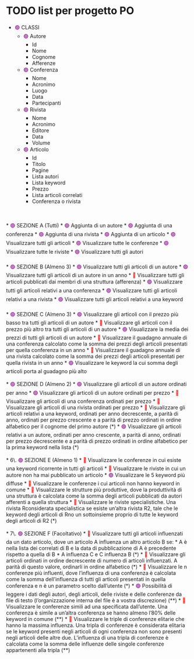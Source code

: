 <div id="content">

# TODO list per progetto PO

<div id="text-table-of-contents">
</span>

*   <span style="color:purple">🟢</span> CLASSI
    *   <span style="color:purple">🟢</span> Autore
        *   Id
        *   Nome
        *   Cognome
        *   Afferenze
    *   <span style="color:purple">🟢</span> Conferenza
        *   Nome
        *   Acronimo
        *   Luogo
        *   Data
        *   Partecipanti
    *   <span style="color:purple">🟢</span> Rivista
        *   Nome
        *   Acronimo
        *   Editore
        *   Data
        *   Volume
    *   <span style="color:purple">🟢</span> Articolo
        *   Id
        *   Titolo
        *   Pagine
        *   Lista autori
        *   Lista keyword
        *   Prezzo
        *   Lista articoli correlati
        *   Conferenza o rivista
  <br/>
  <br/>        
*   <span style="color:purple">🟢</span> SEZIONE A (Tutti)
    *   <span style="color:purple">🟢</span> Aggiunta di un autore
    *    <span style="color:purple">🟢</span> Aggiunta di una conferenza
    *    <span style="color:purple">🟢</span> Aggiunta di una rivista
    *    <span style="color:purple">🟢</span> Aggiunta di un articolo
    *    <span style="color:purple">🟢</span> Visualizzare tutti gli articoli
    *    <span style="color:purple">🟢</span> Visualizzare tutte le conferenze
    *    <span style="color:purple">🟢</span> Visualizzare tutte le riviste
    *    <span style="color:purple">🟢</span> Visualizzare tutti gli autori
  <br/>
  <br/>     
*   <span style="color:purple">🟢</span> SEZIONE B (Almeno 3)
    *   <span style="color:purple">🟢</span> Visualizzare tutti gli articoli di un autore
    *    <span style="color:purple">🟢</span> Visualizzare tutti gli articoli di un autore in un anno
    *    <span style="color:red">🔴</span> Visualizzare tutti gli articoli pubblicati dai membri di una struttura (afferenza)
    *    <span style="color:purple">🟢</span> Visualizzare tutti gli articoli relativi a una conferenza
    *    <span style="color:purple">🟢</span> Visualizzare tutti gli articoli relativi a una rivista
    *    <span style="color:purple">🟢</span> Visualizzare tutti gli articoli relativi a una keyword
  <br/>
  <br/>     
*   <span style="color:purple">🟢</span> SEZIONE C (Almeno 3)
    *   <span style="color:purple">🟢</span> Visualizzare gli articoli con il prezzo più basso tra tutti gli articoli di un autore
    *    <span style="color:red">🔴</span> Visualizzare gli articoli con il prezzo più altro tra tutti gli articoli di un autore
    *    <span style="color:purple">🟢</span> Visualizzare la media dei prezzi di tutti gli articoli di un autore
    *    <span style="color:red">🔴</span> Visualizzare il guadagno annuale di una conferenza calcolato come la somma dei prezzi degli articoli presentati per quella conferenza in un anno
    *    <span style="color:red">🔴</span> Visualizzare il guadagno annuale di una rivista calcolato come la somma dei prezzi degli articoli presentati per quella rivista in un anno
    *    <span style="color:purple">🟢</span> Visualizzare le keyword la cui somma degli articoli porta al guadagno più alto
  <br/>
  <br/>     
*   <span style="color:purple">🟢</span> SEZIONE D (Almeno 2)
    *   <span style="color:purple">🟢</span> Visualizzare gli articoli di un autore ordinati per anno
    *    <span style="color:purple">🟢</span> Visualizzare gli articoli di un autore ordinati per prezzo
    *    <span style="color:red">🔴</span> Visualizzare gli articoli di una conferenza ordinati per prezzo
    *    <span style="color:red">🔴</span> Visualizzare gli articoli di una rivista ordinati per prezzo
    *    <span style="color:red">🔴</span> Visualizzare gli articoli relativi a una keyword, ordinati per anno decrescente, a parità di anno, ordinati per prezzo crescente e a parità di prezzo ordinati in ordine alfabetico per il cognome del primo autore (*)
    *    <span style="color:purple">🟢</span> Visualizzare gli articoli relativi a un autore, ordinati per anno crescente, a parità di anno, ordinati per prezzo decrescente e a parità di prezzo ordinati in ordine alfabetico per la prima keyword nella lista (*)
  <br/>
  <br/>     
*   6\. <span style="color:purple">🟢</span> SEZIONE E (Almeno 1)
    *   <span style="color:red">🔴</span> Visualizzare le conferenze in cui esiste una keyword ricorrente in tutti gli articoli
    *   <span style="color:red">🔴</span> Visualizzare le riviste in cui un autore non ha mai pubblicato un articolo
    *   <span style="color:purple">🟢</span> Visualizzare le 5 keyword più diffuse
    *   <span style="color:red">🔴</span> Visualizzare le conferenze i cui articoli non hanno keyword in comune
    *   <span style="color:red">🔴</span> Visualizzare le strutture più produttive, dove la produttività di una struttura è calcolata come la somma degli articoli pubblicati da autori afferenti a quella struttura
    *   <span style="color:red">🔴</span> Visualizzare le riviste specialistiche. Una rivista Rconsiderata specialistica se esiste un’altra rivista R2, tale che le keyword degli articoli di Rno un sottoinsieme proprio di tutte le keyword degli articoli di R2 (*)
  <br/>
  <br/>     
*   7\. <span style="color:purple">🟢</span> SEZIONE F (Facoltativo)
    *   <span style="color:red">🔴</span> Visualizzare tutti gli articoli influenzati da un dato articolo, dove un articolo A influenza un altro articolo B se:
        *   A è nella lista dei correlati di B e la data di pubblicazione di A è precedente rispetto a quella di B
        *   A influenza C e C influenza B (*)
    *   <span style="color:red">🔴</span> Visualizzare gli articoli ordinati in ordine decrescente di numero di articoli influenzati. A parità di questo valore, ordinarli in ordine alfabetico (*)
    *   <span style="color:red">🔴</span> Visualizzare le n conferenze più influenti, dove l’influenza di una conferenza è calcolata come la somma dell’influenza di tutti gli articoli presentati in quella conferenza e n è un parametro scelto dall’utente (*)
    *   <span style="color:purple">🟢</span> Possibilità di leggere i dati degli autori, degli articoli, delle riviste e delle conferenze da file di testo (l’organizzazione interna del file è a vostra discrezione) (**)
    *   <span style="color:red">🔴</span> Visualizzare le conferenze simili ad una specificata dall’utente. Una conferenza è simile a un’altra conferenza se hanno almeno l’80% delle keyword in comune (**)
    *   <span style="color:red">🔴</span> Visualizzare le triple di conferenze elitarie che hanno la massima influenza. Una tripla di conferenze è considerata elitaria se le keyword presenti negli articoli di ogni conferenza non sono presenti negli articoli delle altre due. L’influenza di una tripla di conferenze è calcolata come la somma delle influenze delle singole conferenze appartenenti alla tripla (**)

</div>

</div>

</div>